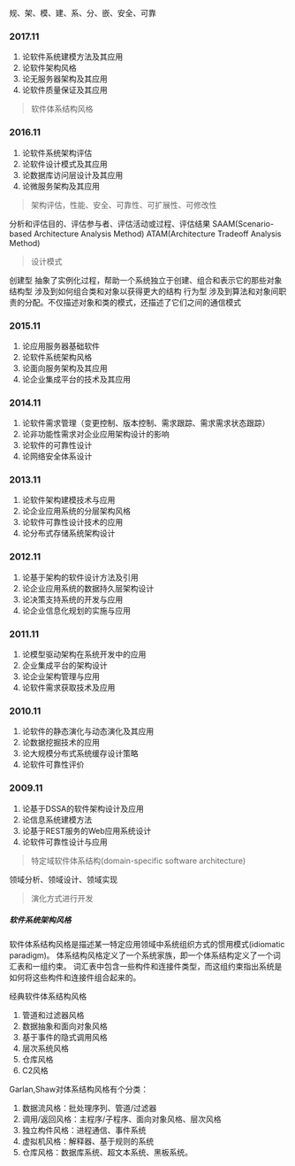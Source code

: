 
规、架、模、建、系、分、嵌、安全、可靠

### 2017.11

1. 论软件系统建模方法及其应用
2. 论软件架构风格
3. 论无服务器架构及其应用
4. 论软件质量保证及其应用

> 软件体系结构风格

### 2016.11

1. 论软件系统架构评估
2. 论软件设计模式及其应用
3. 论数据库访问层设计及其应用
4. 论微服务架构及其应用

> 架构评估，性能、安全、可靠性、可扩展性、可修改性

分析和评估目的、评估参与者、评估活动或过程、评估结果
SAAM(Scenario-based Architecture Analysis Method)
ATAM(Architecture Tradeoff Analysis Method)

> 设计模式

创建型 抽象了实例化过程，帮助一个系统独立于创建、组合和表示它的那些对象
结构型 涉及到如何组合类和对象以获得更大的结构
行为型 涉及到算法和对象间职责的分配。不仅描述对象和类的模式，还描述了它们之间的通信模式

### 2015.11

1. 论应用服务器基础软件
2. 论软件系统架构风格
3. 论面向服务架构及其应用
4. 论企业集成平台的技术及其应用

### 2014.11

1. 论软件需求管理（变更控制、版本控制、需求跟踪、需求需求状态跟踪）
2. 论非功能性需求对企业应用架构设计的影响
3. 论软件的可靠性设计
4. 论网络安全体系设计

### 2013.11

1. 论软件架构建模技术与应用
2. 论企业应用系统的分层架构风格
3. 论软件可靠性设计技术的应用
4. 论分布式存储系统架构设计

### 2012.11

1. 论基于架构的软件设计方法及引用
2. 论企业应用系统的数据持久层架构设计
3. 论决策支持系统的开发与应用
4. 论企业信息化规划的实施与应用

### 2011.11

1. 论模型驱动架构在系统开发中的应用
2. 企业集成平台的架构设计
3. 论企业架构管理与应用
4. 论软件需求获取技术及应用

### 2010.11

1. 论软件的静态演化与动态演化及其应用
2. 论数据挖掘技术的应用
3. 论大规模分布式系统缓存设计策略
4. 论软件可靠性评价

### 2009.11

1. 论基于DSSA的软件架构设计及应用
2. 论信息系统建模方法
3. 论基于REST服务的Web应用系统设计
4. 论软件可靠性设计与应用

> 特定域软件体系结构(domain-specific software architecture)

领域分析、领域设计、领域实现

> 演化方式进行开发


##### 软件系统架构风格

软件体系结构风格是描述某一特定应用领域中系统组织方式的惯用模式(idiomatic paradigm)。
体系结构风格定义了一个系统家族，即一个体系结构定义了一个词汇表和一组约束。
词汇表中包含一些构件和连接件类型，而这组约束指出系统是如何将这些构件和连接件组合起来的。

经典软件体系结构风格

1. 管道和过滤器风格
2. 数据抽象和面向对象风格
3. 基于事件的隐式调用风格
4. 层次系统风格
5. 仓库风格
6. C2风格

Garlan,Shaw对体系结构风格有个分类：

1. 数据流风格：批处理序列、管道/过滤器
2. 调用/返回风格：主程序/子程序、面向对象风格、层次风格
3. 独立构件风格：进程通信、事件系统
4. 虚拟机风格：解释器、基于规则的系统
5. 仓库风格：数据库系统、超文本系统、黑板系统。

